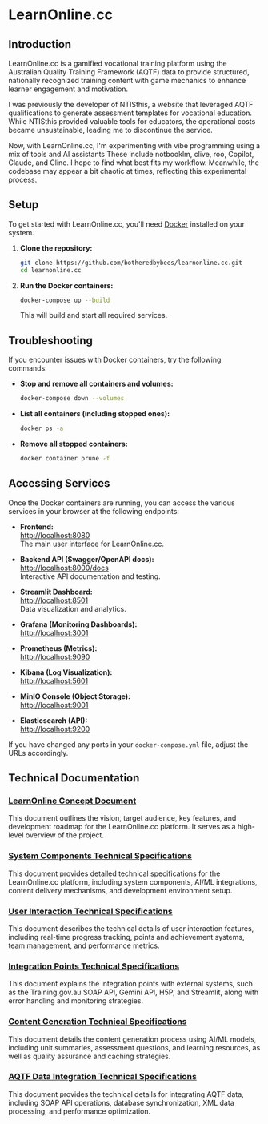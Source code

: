 # LearnOnline.cc

## Introduction

LearnOnline.cc is a gamified vocational training platform using the Australian Quality Training Framework (AQTF) data to provide structured, nationally recognized training content with game mechanics to enhance learner engagement and motivation.

I was previously the developer of NTISthis, a website that leveraged AQTF qualifications to generate assessment templates for vocational education. While NTISthis provided valuable tools for educators, the operational costs became unsustainable, leading me to discontinue the service.

Now, with LearnOnline.cc, I'm experimenting with vibe programming using a mix of tools and AI assistants These include notbooklm, clive, roo, Copilot, Claude, and Cline. I hope to find what best fits my workflow. Meanwhile, the codebase may appear a bit chaotic at times, reflecting this experimental process.

## Setup

To get started with LearnOnline.cc, you'll need [Docker](https://www.docker.com/products/docker-desktop/) installed on your system.

1. **Clone the repository:**
   ```sh
   git clone https://github.com/botheredbybees/learnonline.cc.git
   cd learnonline.cc
   ```

2. **Run the Docker containers:**
   ```sh
   docker-compose up --build
   ```

   This will build and start all required services.

## Troubleshooting

If you encounter issues with Docker containers, try the following commands:

- **Stop and remove all containers and volumes:**
  ```sh
  docker-compose down --volumes
  ```

- **List all containers (including stopped ones):**
  ```sh
  docker ps -a
  ```

- **Remove all stopped containers:**
  ```sh
  docker container prune -f
  ```
## Accessing Services

Once the Docker containers are running, you can access the various services in your browser at the following endpoints:

- **Frontend:**  
  [http://localhost:8080](http://localhost:8080)  
  The main user interface for LearnOnline.cc.

- **Backend API (Swagger/OpenAPI docs):**  
  [http://localhost:8000/docs](http://localhost:8000/docs)  
  Interactive API documentation and testing.

- **Streamlit Dashboard:**  
  [http://localhost:8501](http://localhost:8501)  
  Data visualization and analytics.

- **Grafana (Monitoring Dashboards):**  
  [http://localhost:3001](http://localhost:3001)

- **Prometheus (Metrics):**  
  [http://localhost:9090](http://localhost:9090)

- **Kibana (Log Visualization):**  
  [http://localhost:5601](http://localhost:5601)

- **MinIO Console (Object Storage):**  
  [http://localhost:9001](http://localhost:9001)

- **Elasticsearch (API):**  
  [http://localhost:9200](http://localhost:9200)

If you have changed any ports in your `docker-compose.yml` file, adjust the URLs accordingly.

## Technical Documentation

### [LearnOnline Concept Document](docs/learnonline_concept.md)
This document outlines the vision, target audience, key features, and development roadmap for the LearnOnline.cc platform. It serves as a high-level overview of the project.

### [System Components Technical Specifications](docs/technical/system_components.md)
This document provides detailed technical specifications for the LearnOnline.cc platform, including system components, AI/ML integrations, content delivery mechanisms, and development environment setup.

### [User Interaction Technical Specifications](docs/technical/user_interaction.md)
This document describes the technical details of user interaction features, including real-time progress tracking, points and achievement systems, team management, and performance metrics.

### [Integration Points Technical Specifications](docs/technical/integration_points.md)
This document explains the integration points with external systems, such as the Training.gov.au SOAP API, Gemini API, H5P, and Streamlit, along with error handling and monitoring strategies.

### [Content Generation Technical Specifications](docs/technical/content_generation.md)
This document details the content generation process using AI/ML models, including unit summaries, assessment questions, and learning resources, as well as quality assurance and caching strategies.

### [AQTF Data Integration Technical Specifications](docs/technical/aqtf_integration.md)
This document provides the technical details for integrating AQTF data, including SOAP API operations, database synchronization, XML data processing, and performance optimization.